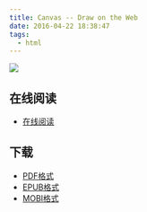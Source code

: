 ```yaml
---
title: Canvas -- Draw on the Web
date: 2016-04-22 18:38:47
tags:
  - html
---
```


![](https://ek8whxe.cloudimg.io/s/width/226/https://www.gitbook.com/cover/book/airingursb/canvas.jpg?build=1452162345819&v=12.0.4)

<!--more-->

## 在线阅读 ##

+ [在线阅读](https://www.gitbook.com/book/airingursb/canvas/details)

## 下载 ##

+ [PDF格式](https://www.gitbook.com/download/pdf/book/airingursb/canvas)
+ [EPUB格式](https://www.gitbook.com/download/epub/book/airingursb/canvas)
+ [MOBI格式](https://www.gitbook.com/download/mobi/book/airingursb/canvas)
